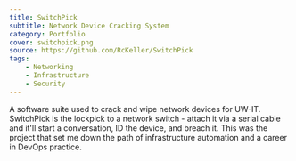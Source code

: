 ```yaml
---
title: SwitchPick
subtitle: Network Device Cracking System
category: Portfolio
cover: switchpick.png
source: https://github.com/RcKeller/SwitchPick
tags:
    - Networking
    - Infrastructure
    - Security
---
```


A software suite used to crack and wipe network devices for UW-IT. SwitchPick is the lockpick to a network switch - attach it via a serial cable and it'll start a conversation, ID the device, and breach it. This was the project that set me down the path of infrastructure automation and a career in DevOps practice.
